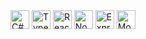<div dir="auto">
<a href="https://docs.microsoft.com/en-us/dotnet/csharp/"
rel="nofollow">
<img src="https://raw.githubusercontent.com/danielcranney/readme-generator/main/public/icons/skills/csharp-colored.svg" width="30" height="30" alt="C#" style="max-width: 100%;"></a>
<a href="https://www.typescriptlang.org/" rel="nofollow">
<img src="https://raw.githubusercontent.com/danielcranney/readme-generator/main/public/icons/skills/typescript-colored.svg" width="30" height="30" alt="TypeScript" style="max-width: 100%;"></a>
<a href="https://reactjs.org/" rel="nofollow">
<img src="https://raw.githubusercontent.com/danielcranney/readme-generator/main/public/icons/skills/react-colored.svg" width="30" height="30" alt="React" style="max-width: 100%;"></a>
<a href="https://nodejs.org/en/" rel="nofollow">
<img src="https://raw.githubusercontent.com/danielcranney/readme-generator/main/public/icons/skills/nodejs-colored.svg" width="30" height="30" alt="NodeJS" style="max-width: 100%;"></a>
<a href="https://expressjs.com/" rel="nofollow">
<img src="https://raw.githubusercontent.com/danielcranney/readme-generator/main/public/icons/skills/express-colored.svg" width="30" height="30" alt="Express" style="max-width: 100%;"></a>
<a href="https://www.mongodb.com/" rel="nofollow">
<img src="https://raw.githubusercontent.com/danielcranney/readme-generator/main/public/icons/skills/mongodb-colored.svg" width="30" height="30" alt="MongoDB" style="max-width: 100%;"></a>
</div>
<script>
    document.querySelector('div[dir="auto"]').setAttribute("style",`
        width: 100%;
        display: flex;
        align-items: center;
        justify-content: center;
        gap: 1.5rem;
    `);
</script>
